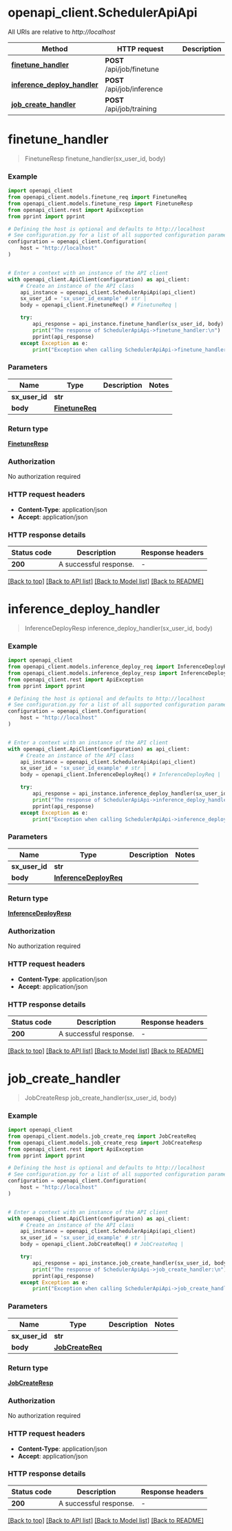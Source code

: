 # openapi_client.SchedulerApiApi

All URIs are relative to *http://localhost*

Method | HTTP request | Description
------------- | ------------- | -------------
[**finetune_handler**](SchedulerApiApi.md#finetune_handler) | **POST** /api/job/finetune | 
[**inference_deploy_handler**](SchedulerApiApi.md#inference_deploy_handler) | **POST** /api/job/inference | 
[**job_create_handler**](SchedulerApiApi.md#job_create_handler) | **POST** /api/job/training | 


# **finetune_handler**
> FinetuneResp finetune_handler(sx_user_id, body)



### Example


```python
import openapi_client
from openapi_client.models.finetune_req import FinetuneReq
from openapi_client.models.finetune_resp import FinetuneResp
from openapi_client.rest import ApiException
from pprint import pprint

# Defining the host is optional and defaults to http://localhost
# See configuration.py for a list of all supported configuration parameters.
configuration = openapi_client.Configuration(
    host = "http://localhost"
)


# Enter a context with an instance of the API client
with openapi_client.ApiClient(configuration) as api_client:
    # Create an instance of the API class
    api_instance = openapi_client.SchedulerApiApi(api_client)
    sx_user_id = 'sx_user_id_example' # str | 
    body = openapi_client.FinetuneReq() # FinetuneReq | 

    try:
        api_response = api_instance.finetune_handler(sx_user_id, body)
        print("The response of SchedulerApiApi->finetune_handler:\n")
        pprint(api_response)
    except Exception as e:
        print("Exception when calling SchedulerApiApi->finetune_handler: %s\n" % e)
```



### Parameters


Name | Type | Description  | Notes
------------- | ------------- | ------------- | -------------
 **sx_user_id** | **str**|  | 
 **body** | [**FinetuneReq**](FinetuneReq.md)|  | 

### Return type

[**FinetuneResp**](FinetuneResp.md)

### Authorization

No authorization required

### HTTP request headers

 - **Content-Type**: application/json
 - **Accept**: application/json

### HTTP response details

| Status code | Description | Response headers |
|-------------|-------------|------------------|
**200** | A successful response. |  -  |

[[Back to top]](#) [[Back to API list]](../README.md#documentation-for-api-endpoints) [[Back to Model list]](../README.md#documentation-for-models) [[Back to README]](../README.md)

# **inference_deploy_handler**
> InferenceDeployResp inference_deploy_handler(sx_user_id, body)



### Example


```python
import openapi_client
from openapi_client.models.inference_deploy_req import InferenceDeployReq
from openapi_client.models.inference_deploy_resp import InferenceDeployResp
from openapi_client.rest import ApiException
from pprint import pprint

# Defining the host is optional and defaults to http://localhost
# See configuration.py for a list of all supported configuration parameters.
configuration = openapi_client.Configuration(
    host = "http://localhost"
)


# Enter a context with an instance of the API client
with openapi_client.ApiClient(configuration) as api_client:
    # Create an instance of the API class
    api_instance = openapi_client.SchedulerApiApi(api_client)
    sx_user_id = 'sx_user_id_example' # str | 
    body = openapi_client.InferenceDeployReq() # InferenceDeployReq | 

    try:
        api_response = api_instance.inference_deploy_handler(sx_user_id, body)
        print("The response of SchedulerApiApi->inference_deploy_handler:\n")
        pprint(api_response)
    except Exception as e:
        print("Exception when calling SchedulerApiApi->inference_deploy_handler: %s\n" % e)
```



### Parameters


Name | Type | Description  | Notes
------------- | ------------- | ------------- | -------------
 **sx_user_id** | **str**|  | 
 **body** | [**InferenceDeployReq**](InferenceDeployReq.md)|  | 

### Return type

[**InferenceDeployResp**](InferenceDeployResp.md)

### Authorization

No authorization required

### HTTP request headers

 - **Content-Type**: application/json
 - **Accept**: application/json

### HTTP response details

| Status code | Description | Response headers |
|-------------|-------------|------------------|
**200** | A successful response. |  -  |

[[Back to top]](#) [[Back to API list]](../README.md#documentation-for-api-endpoints) [[Back to Model list]](../README.md#documentation-for-models) [[Back to README]](../README.md)

# **job_create_handler**
> JobCreateResp job_create_handler(sx_user_id, body)



### Example


```python
import openapi_client
from openapi_client.models.job_create_req import JobCreateReq
from openapi_client.models.job_create_resp import JobCreateResp
from openapi_client.rest import ApiException
from pprint import pprint

# Defining the host is optional and defaults to http://localhost
# See configuration.py for a list of all supported configuration parameters.
configuration = openapi_client.Configuration(
    host = "http://localhost"
)


# Enter a context with an instance of the API client
with openapi_client.ApiClient(configuration) as api_client:
    # Create an instance of the API class
    api_instance = openapi_client.SchedulerApiApi(api_client)
    sx_user_id = 'sx_user_id_example' # str | 
    body = openapi_client.JobCreateReq() # JobCreateReq | 

    try:
        api_response = api_instance.job_create_handler(sx_user_id, body)
        print("The response of SchedulerApiApi->job_create_handler:\n")
        pprint(api_response)
    except Exception as e:
        print("Exception when calling SchedulerApiApi->job_create_handler: %s\n" % e)
```



### Parameters


Name | Type | Description  | Notes
------------- | ------------- | ------------- | -------------
 **sx_user_id** | **str**|  | 
 **body** | [**JobCreateReq**](JobCreateReq.md)|  | 

### Return type

[**JobCreateResp**](JobCreateResp.md)

### Authorization

No authorization required

### HTTP request headers

 - **Content-Type**: application/json
 - **Accept**: application/json

### HTTP response details

| Status code | Description | Response headers |
|-------------|-------------|------------------|
**200** | A successful response. |  -  |

[[Back to top]](#) [[Back to API list]](../README.md#documentation-for-api-endpoints) [[Back to Model list]](../README.md#documentation-for-models) [[Back to README]](../README.md)

